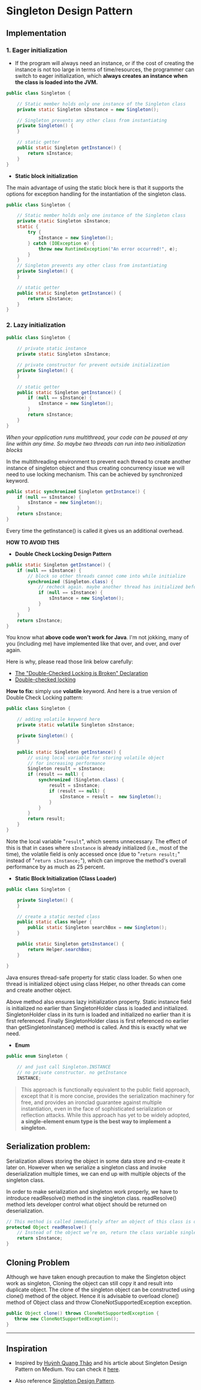 # Singleton Design Pattern

## Implementation

### 1. Eager initialization

* If the program will always need an instance, or if the cost of creating the instance is not too large in terms of time/resources, the programmer can switch to eager initialization, which **always creates an instance when the class is loaded into the JVM.**

```java
public class Singleton {

    // Static member holds only one instance of the Singleton class
    private static Singleton sInstance = new Singleton();

    // Singleton prevents any other class from instantiating
    private Singleton() {
    }

    // static getter
    public static Singleton getInstance() {
        return sInstance;
    }
}
```

* **Static block initialization**

The main advantage of using the static block here is that it supports the options for exception handling for the instantiation of the singleton class.

```java
public class Singleton {

    // Static member holds only one instance of the Singleton class
    private static Singleton sInstance;
    static { 
        try {
            sInstance = new Singleton();
        } catch (IOException e) {
            throw new RuntimeException("An error occurred!", e);
        }
    }
    // Singleton prevents any other class from instantiating
    private Singleton() {
    }

    // static getter
    public static Singleton getInstance() {
        return sInstance;
    }
}
```
### 2. Lazy initialization

```java
public class Singleton {
    
    // private static instance
    private static Singleton sInstance;

    // private constructor for prevent outside initialization
    private Singleton() {
    }

    // static getter
    public static Singleton getInstance() {
        if (null == sInstance) {
            sInstance = new Singleton();
        }
        return sInstance;
    }
}
```

_When your application runs multithread, your code can be paused at any line within any time. So maybe two threads can run into two initialization blocks_

In the multithreading environment to prevent each thread to create another instance of singleton object and thus creating concurrency issue we will need to use locking mechanism. This can be achieved by synchronized keyword.

```java
public static synchronized Singleton getInstance() {
    if (null == sInstance) {
        sInstance = new Singleton();
    }
    return sInstance;
}
```

Every time the getInstance() is called it gives us an additional overhead.

**HOW TO AVOID THIS**

* **Double Check Locking Design Pattern**

```java
public static Singleton getInstance() {
    if (null == sInstance) {
        // block so other threads cannot come into while initialize
        synchronized (Singleton.class) {
            // recheck again. maybe another thread has initialized before
            if (null == sInstance) {
                sInstance = new Singleton();
            }
        }
    }
    return sInstance;
}
```

You know what **above code won’t work for Java**. I'm not jokking, many of you (including me) have implemented like that over, and over, and over again.

Here is why, please read those link below carefully:
- [The "Double-Checked Locking is Broken" Declaration](http://www.cs.umd.edu/~pugh/java/memoryModel/DoubleCheckedLocking.html)
- [Double-checked locking](https://en.wikipedia.org/wiki/Double-checked_locking)

**How to fix:** simply use **volatile** keyword. And here is a true version of Double Check Locking pattern:

```java
public class Singleton {

    // adding volatile keyword here
    private static volatile Singleton sInstance;

    private Singleton() {
    }

    public static Singleton getInstance() {
        // using local variable for storing volatile object
        // for increasing performance
        Singleton result = sInstance;
        if (result == null) {
            synchronized (Singleton.class) {
                result = sInstance;
                if (result == null) {
                    sInstance = result =  new Singleton();
                }
            }
        }
        return result;
    }
}
```

Note the local variable "`result`", which seems unnecessary. The effect of this is that in cases where `sInstance` is already initialized (i.e., most of the time), the volatile field is only accessed once (due to "`return result;`" instead of "`return sInstance;`"), which can improve the method's overall performance by as much as 25 percent.

* **Static Block Initialization (Class Loader)**

```java
public class Singleton {

    private Singleton() {
    }

    // create a static nested class
    public static class Helper {
        public static Singleton searchBox = new Singleton();
    }

    public static Singleton getsInstance() {
        return Helper.searchBox;
    }

}
```

Java ensures thread-safe property for static class loader. So when one thread is initialized object using class Helper, no other threads can come and create another object. 

Above method also ensures lazy initialization property. Static instance field is initialized no earlier than SingletonHolder class is loaded and initialized. SingletonHolder class in its turn is loaded and initialized no earlier than it is first referenced. Finally SingletonHolder class is first referenced no earlier than getSingletonInstance() method is called. And this is exactly what we need.

* **Enum**

```java
public enum Singleton {
    
    // and just call Singleton.INSTANCE
    // no private constructor. no getInstance
    INSTANCE;
```

> This approach is functionally equivalent to the public field approach, except that it is more concise, provides the serialization machinery for free, and provides an ironclad guarantee against multiple instantiation, even in the face of sophisticated serialization or reflection attacks. While this approach has yet to be widely adopted, **a single-element enum type is the best way to implement a singleton.**

## Serialization problem:

Serialization allows storing the object in some data store and re-create it later on. However when we serialize a singleton class and invoke deserialization multiple times, we can end up with multiple objects of the singleton class.

In order to make serialization and singleton work properly, we have to introduce readResolve() method in the singleton class. readResolve() method lets developer control what object should be returned  on deserialization.

```java
// This method is called immediately after an object of this class is deserialized.
protected Object readResolve() {
    // Instead of the object we’re on, return the class variable singleton
    return sInstance;
}
```
 
## Cloning Problem

Although we have taken enough precaution to make the Singleton object work as singleton, Cloning the object can still copy it and result into duplicate object. The clone of the singleton object can be constructed using clone() method of the object. Hence it is advisable to overload clone() method of Object class and throw CloneNotSupportedException exception.

```java
public Object clone() throws CloneNotSupportedException {
   throw new CloneNotSupportedException();
}
```

---
## Inspiration

* Inspired by [Huỳnh Quang Thảo](https://blog.androidcafe.in/@huynhquangthao) and his article about Singleton Design Pattern on Medium. You can check it [here](https://blog.androidcafe.in/singleton-design-pattern-2c63dfcfccf2).

* Also reference [Singleton Design Pattern](https://javarevealed.wordpress.com/tag/singleton-and-serialization/).